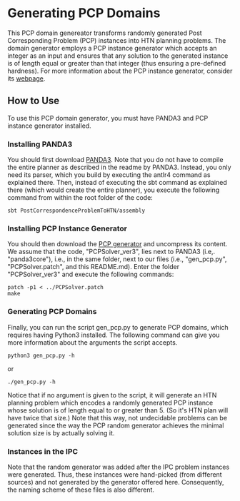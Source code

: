 # Generating PCP Domains

This PCP domain genereator transforms randomly generated Post Corresponding Problem (PCP) instances into HTN planning problems. The domain generator employs a PCP instance generator which accepts an integer as an input and ensures that any solution to the generated instance is of length equal or greater than that integer (thus ensuring a pre-defined hardness). For more information about the PCP instance generator, consider its [webpage](http://webdocs.cs.ualberta.ca/~games/PCP/).  


## How to Use

To use this PCP domain generator, you must have PANDA3 and PCP instance generator installed. 


### Installing PANDA3

You should first download [PANDA3](https://github.com/galvusdamor/panda3core). Note that you do not have to compile the entire planner as described in the readme by PANDA3. Instead, you only need its parser, which you build by executing the antlr4 command as explained there. Then, instead of executing the sbt command as explained there (which would create the entire planner), you execute the following command from within the root folder of the code:

```
sbt PostCorrespondenceProblemToHTN/assembly
```


### Installing PCP Instance Generator

You should then download the [PCP generator](http://webdocs.cs.ualberta.ca/~games/PCP/PCPSolver/PCPSolver.0.0.3.tar.gz) and uncompress its content. We assume that the code, "PCPSolver_ver3", lies next to PANDA3 (i.e,. "panda3core"), i.e., in the same folder, next to our files (i.e., "gen_pcp.py", "PCPSolver.patch", and this README.md). Enter the folder "PCPSolver_ver3" and execute the following commands: 

```
patch -p1 < ../PCPSolver.patch
make
```


### Generating PCP Domains

Finally, you can run the script gen_pcp.py to generate PCP domains, which requires having Python3 installed. The following command can give you more information about the arguments the script accepts.

```
python3 gen_pcp.py -h
```
or

```
./gen_pcp.py -h
```

Notice that if no argument is given to the script, it will generate an HTN planning problem which encodes a randomly generated PCP instance whose solution is of length equal to or greater than 5. (So it's HTN plan will have twice that size.) Note that this way, not undecidable problems can be generated since the way the PCP random generator achieves the minimal solution size is by actually solving it.



### Instances in the IPC

Note that the random generator was added after the IPC problem instances were generated. Thus, these instances were hand-picked (from different sources) and not generated by the generator offered here. Consequently, the naming scheme of these files is also different.

